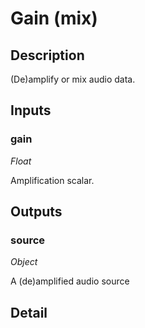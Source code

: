 # Gain (mix)

## Description
(De)amplify or mix audio data.

## Inputs
### gain

*Float*

Amplification scalar.

## Outputs
### source

*Object*

A (de)amplified audio source

## Detail

